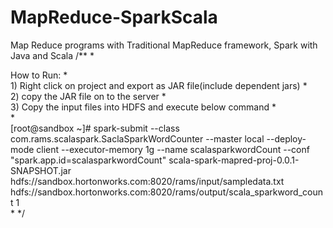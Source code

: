 # MapReduce-SparkScala
Map Reduce programs with Traditional MapReduce framework, Spark with Java and Scala
      /**
       * <p>How to Run:
       * <br>1) Right click on project and export as JAR file(include dependent jars)
       * <br>2) copy the JAR file on to the server
       * <br>3) Copy the input  files into HDFS and execute below command
       * <br>
       * <br>[root@sandbox ~]# spark-submit --class com.rams.scalaspark.SaclaSparkWordCounter --master local --deploy-mode 
         client --executor-memory 1g --name scalasparkwordCount --conf "spark.app.id=scalasparkwordCount" 
         scala-spark-mapred-proj-0.0.1-SNAPSHOT.jar
         hdfs://sandbox.hortonworks.com:8020/rams/input/sampledata.txt
         hdfs://sandbox.hortonworks.com:8020/rams/output/scala_sparkword_count 1
         <br>
       * 
       */

